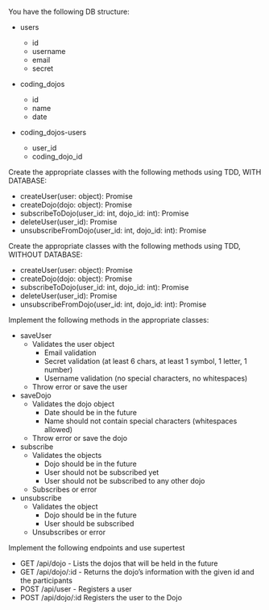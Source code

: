 You have the following DB structure:

- users
  - id                             
  - username
  - email   
  - secret

- coding_dojos
  - id
  - name
  - date

- coding_dojos-users
  - user_id
  - coding_dojo_id


Create the appropriate classes with the following methods using TDD, WITH DATABASE:
* createUser(user: object): Promise<User>
* createDojo(dojo: object): Promise<Dojo>
* subscribeToDojo(user_id: int, dojo_id: int): Promise<void>
* deleteUser(user_id): Promise<void>
* unsubscribeFromDojo(user_id: int, dojo_id: int): Promise<void>
    
Create the appropriate classes with the following methods using TDD, WITHOUT DATABASE:
* createUser(user: object): Promise<User>
* createDojo(dojo: object): Promise<Dojo>
* subscribeToDojo(user_id: int, dojo_id: int): Promise<void>
* deleteUser(user_id): Promise<void>
* unsubscribeFromDojo(user_id: int, dojo_id: int): Promise<void>

Implement the following methods in the appropriate classes:
* saveUser
    * Validates the user object
        * Email validation
        * Secret validation (at least 6 chars, at least 1 symbol, 1 letter, 1 number)
        * Username validation (no special characters, no whitespaces)
    * Throw error or save the user
* saveDojo
    * Validates the dojo object
        * Date should be in the future
        * Name should not contain special characters (whitespaces allowed)
    * Throw error or save the dojo
* subscribe
    * Validates the objects
        * Dojo should be in the future
        * User should not be subscribed yet
        * User should not be subscribed to any other dojo
    * Subscribes or error
* unsubscribe
    * Validates the object
        * Dojo should be in the future
        * User should be subscribed
    * Unsubscribes or error

Implement the following endpoints and use supertest
* GET /api/dojo - Lists the dojos that will be held in the future
* GET /api/dojo/:id - Returns the dojo’s information with the given id and the participants
* POST /api/user - Registers a user
* POST /api/dojo/:id Registers the user to the Dojo


